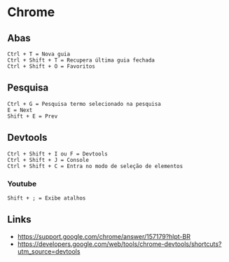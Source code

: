 # Chrome

## Abas

```
Ctrl + T = Nova guia
Ctrl + Shift + T = Recupera última guia fechada
Ctrl + Shift + O = Favoritos
```

## Pesquisa

```
Ctrl + G = Pesquisa termo selecionado na pesquisa
E = Next
Shift + E = Prev
```

## Devtools

```
Ctrl + Shift + I ou F = Devtools
Ctrl + Shift + J = Console
Ctrl + Shift + C = Entra no modo de seleção de elementos
```

### Youtube

```
Shift + ; = Exibe atalhos
```

## Links

- https://support.google.com/chrome/answer/157179?hlpt-BR
- https://developers.google.com/web/tools/chrome-devtools/shortcuts?utm_source=devtools
